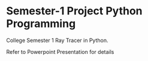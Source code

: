 # Semester-1 Project Python Programming

College Semester 1 Ray Tracer in Python.<br>

Refer to Powerpoint Presentation for details  
